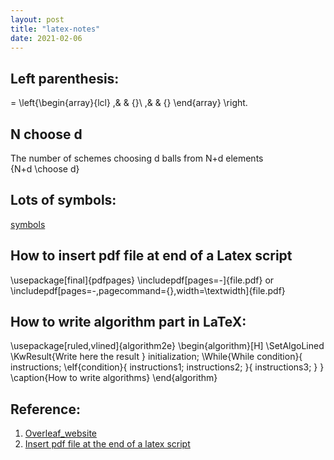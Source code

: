 ```yaml
---
layout: post
title: "latex-notes"
date: 2021-02-06
---
```


## Left parenthesis:
= \left\{\begin{array}{lcl} ,& & {}\\ ,& & {} \end{array} \right.

## N choose d
The number of schemes choosing d balls from N+d elements <br>
{N+d \choose d}

## Lots of symbols: 
[symbols](https://www.evanott.com/data-analysis/LaTeX/symbols.html)

## How to insert pdf file at end of a Latex script
\usepackage[final]{pdfpages}
\includepdf[pages=-]{file.pdf} or \includepdf[pages=-,pagecommand={},width=\textwidth]{file.pdf}

## How to write algorithm part in LaTeX:
\\usepackage[ruled,vlined]{algorithm2e}
\\begin{algorithm}[H]
\\SetAlgoLined
\\KwResult{Write here the result }
 initialization\;
 \\While{While condition}{
  instructions\;
  \\eIf{condition}{
   instructions1\;
   instructions2\;
   }{
   instructions3\;
  }
 }
 \\caption{How to write algorithms}
\\end{algorithm}

## Reference:
1. [Overleaf_website](https://www.overleaf.com/learn/latex/algorithms)
2. [Insert pdf file at the end of a latex script](https://tex.stackexchange.com/questions/105589/insert-pdf-file-in-latex-document)
